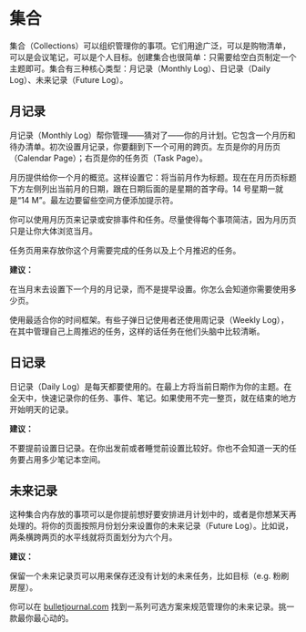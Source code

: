 # 集合

集合（Collections）可以组织管理你的事项。它们用途广泛，可以是购物清单，可以是会议笔记，可以是个人目标。创建集合也很简单：只需要给空白页制定一个主题即可。集合有三种核心类型：月记录（Monthly Log）、日记录（Daily Log）、未来记录（Future Log）。

## 月记录

月记录（Monthly Log）帮你管理——猜对了——你的月计划。它包含一个月历和待办清单。初次设置月记录，你要翻到下一个可用的跨页。左页是你的月历页（Calendar Page）；右页是你的任务页（Task Page）。

月历提供给你一个月的概览。这样设置它：将当前月作为标题。现在在月历页标题下方左侧列出当前月的日期，跟在日期后面的是星期的首字母。14 号星期一就是“14 M”。最左边要留些空间方便添加提示符。

你可以使用月历页来记录或安排事件和任务。尽量使得每个事项简洁，因为月历页只是让你大体浏览当月。

任务页用来存放你这个月需要完成的任务以及上个月推迟的任务。

**建议：**

在当月末去设置下一个月的月记录，而不是提早设置。你怎么会知道你需要使用多少页。

使用最适合你的时间框架。有些子弹日记使用者还使用周记录（Weekly Log），在其中管理自己上周推迟的任务，这样的话任务在他们头脑中比较清晰。

## 日记录

日记录（Daily Log）是每天都要使用的。在最上方将当前日期作为你的主题。在全天中，快速记录你的任务、事件、笔记。如果使用不完一整页，就在结束的地方开始明天的记录。

**建议：**

不要提前设置日记录。在你出发前或者睡觉前设置比较好。你也不会知道一天的任务要占用多少笔记本空间。

## 未来记录

这种集合内存放的事项可以是你提前想好要安排进月计划中的，或者是你想某天再处理的。将你的页面按照月份划分来设置你的未来记录（Future Log）。比如说，两条横跨两页的水平线就将页面划分为六个月。

**建议：**

保留一个未来记录页可以用来保存还没有计划的未来任务，比如目标（e.g. 粉刷房屋）。

你可以在 [bulletjournal.com](http://bulletjournal.com) 找到一系列可选方案来规范管理你的未来记录。挑一款最你最心动的。
